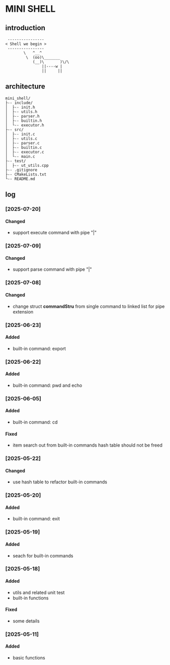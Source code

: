 # MINI SHELL

## introduction

```text
 ----------------
< Shell we begin >
 ----------------
        \   ^__^
         \  (oo)\_______
            (__)\       )\/\
                ||----w |
                ||     ||
```

## architecture

```
mini_shell/
├-- include/
│  ├-- init.h
│  ├-- utils.h
│  ├-- parser.h
│  ├-- builtin.h
│  └-- executor.h
├-- src/
│  ├-- init.c
│  ├-- utils.c
│  ├-- parser.c
│  ├-- builtin.c
│  ├-- executor.c
│  └-- main.c
├-- test/
│  ├-- ut_utils.cpp
├-- .gitignore
├-- CMakeLists.txt
└-- README.md
```

## log

### [2025-07-20]
#### Changed
- support execute command with pipe "|" 

### [2025-07-09]
#### Changed
- support parse command with pipe "|" 

### [2025-07-08]
#### Changed
- change struct **commandStru** from single command to linked list for pipe extension

### [2025-06-23]
#### Added
- built-in command: export

### [2025-06-22]
#### Added
- built-in command: pwd and echo

### [2025-06-05]
#### Added
- built-in command: cd
#### Fixed
- item search out from built-in commands hash table should not be freed

### [2025-05-22]
#### Changed
- use hash table to refactor built-in commands

### [2025-05-20]
#### Added
- built-in command: exit

### [2025-05-19]
#### Added
- seach for built-in commands 
 
### [2025-05-18]
#### Added
- utils and related unit test
- built-in functions
#### Fixed
- some details

### [2025-05-11]
#### Added
- basic functions
